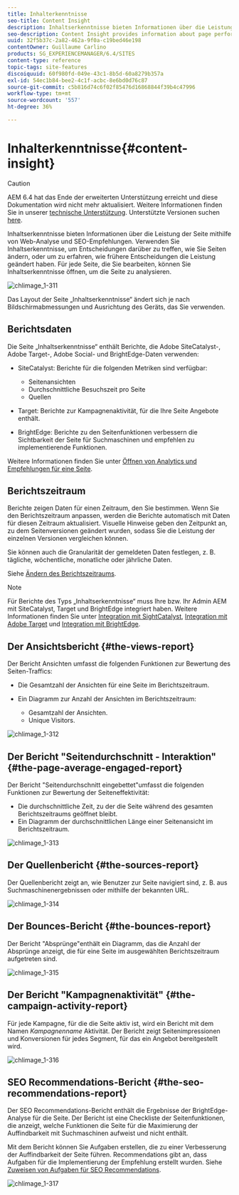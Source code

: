 ```yaml
---
title: Inhalterkenntnisse
seo-title: Content Insight
description: Inhaltserkenntnisse bieten Informationen über die Leistung der Seite mithilfe von Webanalyse und SEO-Empfehlungen
seo-description: Content Insight provides information about page performance using web analytics and SEO recommendation
uuid: 32f5b37c-2a82-462a-9f0a-c19bed46e198
contentOwner: Guillaume Carlino
products: SG_EXPERIENCEMANAGER/6.4/SITES
content-type: reference
topic-tags: site-features
discoiquuid: 60f980fd-049e-43c1-8b5d-60a8279b357a
exl-id: 54ec1b84-bee2-4c1f-acbc-8e6bd0d76c87
source-git-commit: c5b816d74c6f02f85476d16868844f39b4c47996
workflow-type: tm+mt
source-wordcount: '557'
ht-degree: 36%

---
```


# Inhalterkenntnisse{#content-insight}

>[!CAUTION]
>
>AEM 6.4 hat das Ende der erweiterten Unterstützung erreicht und diese Dokumentation wird nicht mehr aktualisiert. Weitere Informationen finden Sie in unserer [technische Unterstützung](https://helpx.adobe.com/de/support/programs/eol-matrix.html). Unterstützte Versionen suchen [here](https://experienceleague.adobe.com/docs/?lang=de).

Inhaltserkenntnisse bieten Informationen über die Leistung der Seite mithilfe von Web-Analyse und SEO-Empfehlungen. Verwenden Sie Inhaltserkenntnisse, um Entscheidungen darüber zu treffen, wie Sie Seiten ändern, oder um zu erfahren, wie frühere Entscheidungen die Leistung geändert haben. Für jede Seite, die Sie bearbeiten, können Sie Inhaltserkenntnisse öffnen, um die Seite zu analysieren.

![chlimage_1-311](assets/chlimage_1-311.png)

Das Layout der Seite „Inhaltserkenntnisse“ ändert sich je nach Bildschirmabmessungen und Ausrichtung des Geräts, das Sie verwenden.

## Berichtsdaten

Die Seite „Inhaltserkenntnisse“ enthält Berichte, die Adobe SiteCatalyst-, Adobe Target-, Adobe Social- und BrightEdge-Daten verwenden:

* SiteCatalyst: Berichte für die folgenden Metriken sind verfügbar:

   * Seitenansichten
   * Durchschnittliche Besuchszeit pro Seite
   * Quellen

* Target: Berichte zur Kampagnenaktivität, für die Ihre Seite Angebote enthält.
* BrightEdge: Berichte zu den Seitenfunktionen verbessern die Sichtbarkeit der Seite für Suchmaschinen und empfehlen zu implementierende Funktionen.

Weitere Informationen finden Sie unter [Öffnen von Analytics und Empfehlungen für eine Seite](/help/sites-authoring/ci-analyze.md#opening-analytics-and-recommendations-for-a-page).

## Berichtszeitraum

Berichte zeigen Daten für einen Zeitraum, den Sie bestimmen. Wenn Sie den Berichtszeitraum anpassen, werden die Berichte automatisch mit Daten für diesen Zeitraum aktualisiert. Visuelle Hinweise geben den Zeitpunkt an, zu dem Seitenversionen geändert wurden, sodass Sie die Leistung der einzelnen Versionen vergleichen können.

Sie können auch die Granularität der gemeldeten Daten festlegen, z. B. tägliche, wöchentliche, monatliche oder jährliche Daten.

Siehe [Ändern des Berichtszeitraums](/help/sites-authoring/ci-analyze.md#changing-the-reporting-period).

>[!NOTE]
>
>Für Berichte des Typs „Inhaltserkenntnisse“ muss Ihre bzw. Ihr Admin AEM mit SiteCatalyst, Target und BrightEdge integriert haben. Weitere Informationen finden Sie unter [Integration mit SightCatalyst](/help/sites-administering/adobeanalytics.md), [Integration mit Adobe Target](/help/sites-administering/target.md) und [Integration mit BrightEdge](/help/sites-administering/brightedge.md).

## Der Ansichtsbericht {#the-views-report}

Der Bericht Ansichten umfasst die folgenden Funktionen zur Bewertung des Seiten-Traffics:

* Die Gesamtzahl der Ansichten für eine Seite im Berichtszeitraum.
* Ein Diagramm zur Anzahl der Ansichten im Berichtszeitraum:

   * Gesamtzahl der Ansichten.
   * Unique Visitors.

![chlimage_1-312](assets/chlimage_1-312.png)

## Der Bericht &quot;Seitendurchschnitt - Interaktion&quot; {#the-page-average-engaged-report}

Der Bericht &quot;Seitendurchschnitt eingebettet&quot;umfasst die folgenden Funktionen zur Bewertung der Seiteneffektivität:

* Die durchschnittliche Zeit, zu der die Seite während des gesamten Berichtszeitraums geöffnet bleibt.
* Ein Diagramm der durchschnittlichen Länge einer Seitenansicht im Berichtszeitraum.

![chlimage_1-313](assets/chlimage_1-313.png)

## Der Quellenbericht {#the-sources-report}

Der Quellenbericht zeigt an, wie Benutzer zur Seite navigiert sind, z. B. aus Suchmaschinenergebnissen oder mithilfe der bekannten URL.

![chlimage_1-314](assets/chlimage_1-314.png)

## Der Bounces-Bericht {#the-bounces-report}

Der Bericht &quot;Absprünge&quot;enthält ein Diagramm, das die Anzahl der Absprünge anzeigt, die für eine Seite im ausgewählten Berichtszeitraum aufgetreten sind.

![chlimage_1-315](assets/chlimage_1-315.png)

## Der Bericht &quot;Kampagnenaktivität&quot; {#the-campaign-activity-report}

Für jede Kampagne, für die die Seite aktiv ist, wird ein Bericht mit dem Namen *Kampagnenname* Aktivität. Der Bericht zeigt Seitenimpressionen und Konversionen für jedes Segment, für das ein Angebot bereitgestellt wird.

![chlimage_1-316](assets/chlimage_1-316.png)

## SEO Recommendations-Bericht {#the-seo-recommendations-report}

Der SEO Recommendations-Bericht enthält die Ergebnisse der BrightEdge-Analyse für die Seite. Der Bericht ist eine Checkliste der Seitenfunktionen, die anzeigt, welche Funktionen die Seite für die Maximierung der Auffindbarkeit mit Suchmaschinen aufweist und nicht enthält.

Mit dem Bericht können Sie Aufgaben erstellen, die zu einer Verbesserung der Auffindbarkeit der Seite führen. Recommendations gibt an, dass Aufgaben für die Implementierung der Empfehlung erstellt wurden. Siehe [Zuweisen von Aufgaben für SEO Recommendations](/help/sites-authoring/ci-analyze.md#assigning-tasks-for-seo-recommendations).

![chlimage_1-317](assets/chlimage_1-317.png)
